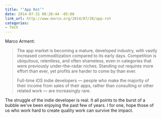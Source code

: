 ```yaml
---
title: "‘App Rot’"
date: 2014-07-31 08:28:44 -05:00
link_url: http://www.marco.org/2014/07/28/app-rot
categories:
- Tech
---
```


Marco Arment:

> The app market is becoming a mature, developed industry, with vastly increased commoditization compared to its early days. Competition is ubiquitous, relentless, and often shameless, even in categories that were previously under-the-radar niches. Standing out requires more effort than ever, yet profits are harder to come by than ever.
>
> Full-time iOS indie developers — people who make the majority of their income from sales of their apps, rather than consulting or other related work — are increasingly rare.

The struggle of the indie developer is real. It all points to the burst of a bubble we've been enjoying the past few of years. I for one, hope those of us who work hard to create quality work can survive the impact.
